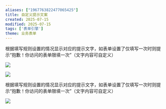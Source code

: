 ```yaml
---
aliases: ["1967763822477065425"]
title: 自定义提示文案
created: 2025-07-15
modified: 2025-07-15
tags: ['表单引擎']
theme: 业务表单
---
```


根据填写规则设置的情况显示对应的提示文字，如表单设置了仅填写一次时则提示“抱歉！你访问的表单限填一次”（文字内容可自定义）

![](https://myhelpdoc.oss-cn-heyuan.aliyuncs.com/mdimages/62da689a27ce1aec918f902d00324ecb.jpg)

![](https://myhelpdoc.oss-cn-heyuan.aliyuncs.com/mdimages/de2a57aea969c7c3dcec4cb07803302e.jpg)

根据填写规则设置的情况显示对应的提示文字，如表单设置了仅填写一次时则提示“抱歉！你访问的表单限填一次”（文字内容可自定义）

![](https://myhelpdoc.oss-cn-heyuan.aliyuncs.com/mdimages/6e9b93a31032e9c6d89868e2a07360d3.jpg)

